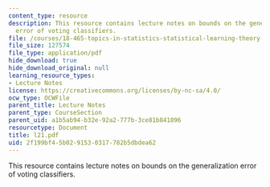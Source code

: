```yaml
---
content_type: resource
description: This resource contains lecture notes on bounds on the generalization
  error of voting classifiers.
file: /courses/18-465-topics-in-statistics-statistical-learning-theory-spring-2007/2f199bf45b0291530317782b5dbdea62_l21.pdf
file_size: 127574
file_type: application/pdf
hide_download: true
hide_download_original: null
learning_resource_types:
- Lecture Notes
license: https://creativecommons.org/licenses/by-nc-sa/4.0/
ocw_type: OCWFile
parent_title: Lecture Notes
parent_type: CourseSection
parent_uid: a1b5ab94-b32e-92a2-777b-3ce81b841896
resourcetype: Document
title: l21.pdf
uid: 2f199bf4-5b02-9153-0317-782b5dbdea62
---
```

This resource contains lecture notes on bounds on the generalization error of voting classifiers.